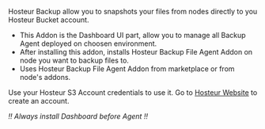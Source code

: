 Hosteur Backup allow you to snapshots your files from nodes directly to you Hosteur Bucket account.

* This Addon is the Dashboard UI part, allow you to manage all Backup Agent deployed on choosen environment.
* After installing this addon, installs Hosteur Backup File Agent Addon on node you want to backup files to.
* Uses Hosteur Backup File Agent Addon from marketplace or from node's addons.

Use your Hosteur S3 Account credentials to use it.
Go to [Hosteur Website](https://www.hosteur.com/business/stockage/bucket) to create an account.

*!! Always install Dashboard before Agent !!*